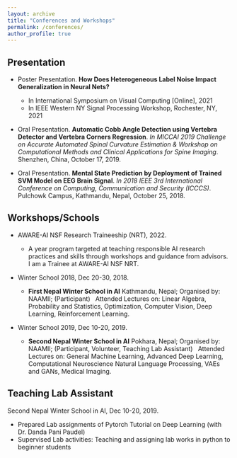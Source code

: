```yaml
---
layout: archive
title: "Conferences and Workshops"
permalink: /conferences/
author_profile: true
---
```


## Presentation ##

- Poster Presentation. **How Does Heterogeneous Label Noise Impact Generalization in Neural Nets?**
  * In International Symposium on Visual Computing [Online], 2021
  * In IEEE Western NY Signal Processing Workshop, Rochester, NY, 2021


- Oral Presentation. **Automatic Cobb Angle Detection using Vertebra Detector and Vertebra Corners Regression**.
  *In MICCAI 2019 Challenge on Accurate Automated Spinal Curvature Estimation & Workshop 
  on Computational Methods and Clinical Applications for Spine Imaging*. Shenzhen, China, October 17, 2019.

- Oral Presentation. **Mental State Prediction by Deployment of Trained SVM Model on EEG Brain Signal**.
  *In 2018 IEEE 3rd International Conference on Computing, Communication and Security (ICCCS)*. Pulchowk Campus, Kathmandu, Nepal, October 25, 2018. 

 
  
## Workshops/Schools ##

- AWARE-AI NSF Research Traineeship (NRT), 2022.
  * A year program targeted at teaching responsible AI research practices and skills through workshops and guidance from advisors. I am a Trainee at AWARE-AI NSF NRT. 

- Winter School 2018, Dec 20-30, 2018.
  * **First Nepal Winter School in AI** Kathmandu, Nepal; Organised by: NAAMII; (Participant) &nbsp;
    Attended Lectures on: Linear Algebra, Probability and Statistics, Optimization, Computer Vision, Deep Learning, 
       Reinforcement Learning.

- Winter School 2019, Dec 10-20, 2019.
  * **Second Nepal Winter School in AI** Pokhara, Nepal; Organised by: NAAMII; (Participant, Volunteer, Teaching Lab Assistant) &nbsp;
    Attended Lectures on: General Machine Learning, Advanced Deep Learning, Computational Neuroscience Natural Language Processing, VAEs and GANs, 
       Medical Imaging.

   
## Teaching Lab Assistant ##

Second Nepal Winter School in AI, Dec 10-20, 2019.

 * Prepared Lab assignments of Pytorch Tutorial on Deep Learning (with Dr. Danda Pani Paudel)
 * Supervised Lab activities: Teaching and assigning lab works in python to beginner students



